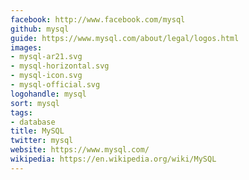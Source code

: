 ```yaml
---
facebook: http://www.facebook.com/mysql
github: mysql
guide: https://www.mysql.com/about/legal/logos.html
images:
- mysql-ar21.svg
- mysql-horizontal.svg
- mysql-icon.svg
- mysql-official.svg
logohandle: mysql
sort: mysql
tags:
- database
title: MySQL
twitter: mysql
website: https://www.mysql.com/
wikipedia: https://en.wikipedia.org/wiki/MySQL
---
```

